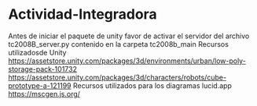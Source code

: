 # Actividad-Integradora
Antes de iniciar el paquete de unity favor de activar el servidor del archivo tc2008B_server.py contenido en la carpeta tc2008b_main
Recursos utilizadosde Unity
https://assetstore.unity.com/packages/3d/environments/urban/low-poly-storage-pack-101732
https://assetstore.unity.com/packages/3d/characters/robots/cube-prototype-a-121199
Recursos utilizados para los diagramas
lucid.app
https://mscgen.js.org/
